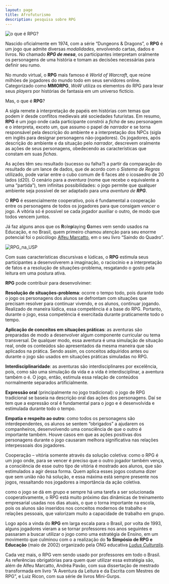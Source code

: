 ```yaml
---
layout: page
title: Afrofuturismo
description: pesquisa sobre RPG
---
```


![o que é RPG?][RPG_o_que_e]

Nascido oficialmente em 1974, com a série “Dungeons & Dragons”, o **RPG** é um jogo que admite diversas _modalidades_, envolvendo cartas, dados e livros. No chamado _**RPG de mesa**_, os participantes interpretam oralmente os personagens de uma história e tomam as decisões necessárias para definir seu rumo.

No mundo virtual, o **RPG** mais famoso é _World of Warcraft_, que reúne milhões de jogadores do mundo todo em seus servidores online. Categorizado como  **MMORPG**, _WoW_  utiliza os elementos do RPG para levar seus _players_ por histórias de fantasia em um universo fictício.

Mas, o que é **RPG**?

A sigla remete à interpretação de papéis em histórias com temas que podem ir desde conflitos medievais até sociedades futuristas. Em resumo,  **RPG** é um jogo onde cada participante constrói a _ficha_ de seu personagem e o interpreta, exceto um, que assumo o papel de _narrador_ e se torna  responsável pela descrição do ambiente e a interpretação dos NPCs (sigla em inglês para designar personagens não-jogadores). Os jogadores, após descrição do ambiente e da situação pelo _narrador_, descrevem oralmente as ações de seus personagens, obedecendo as características que constam em suas _fichas_.

As ações têm seu resultado (sucesso ou falha?) a partir da comparação do resultado de um lance de dados, que de acordo com o _Sistema de Regras_ utilizado, pode variar entre o cubo comum de 6 faces até o icosaedro de 20 lados (d20). O cenário para a _aventura_ (nome que recebe o   equivalente a uma “partida”), tem infinitas possibilidades: o jogo permite que  qualquer ambiente seja possível de ser adaptado para uma _aventura de **RPG**_.

O **RPG** é essencialmente cooperativo, pois é fundamental a cooperação entre os personagens de todos os jogadores para que  consigam _vencer_ o jogo. A vitória só é possível se cada jogador auxiliar o outro, de modo que todos vencem juntos.

Já faz alguns anos que os **R**ole**p**laying **G**ames vem sendo usados na Educação, e no Brasil, quem primeiro chamou atenção para seu enorme potencial foi o psicólogo [Alfeu Marcatto](http://www.alfmarc.psc.br), em o seu livro “Saindo do Quadro”.

![ RPG_na_USP][jcampus]


 Com suas características discursivas e lúdicas, o **RPG** estimula seus participantes a desenvolverem a imaginação, o raciocínio e a interpretação de fatos e a resolução de situações-problema, resgatando o gosto pela leitura em uma postura ativa.

**RPG** pode contribuir para desenvolvimer:

**Resolução de situações-problema**: ocorre o tempo todo, pois durante todo o jogo os personagens dos alunos se defrontam com situações que precisam resolver para continuar vivendo, e os alunos, continuar jogando. Realizado de maneira lúdica, essa competência é a base do RPG. Portanto, durante o jogo, essa competência é exercitada durante praticamente todo o tempo.

**Aplicação de conceitos em situações práticas**: as aventuras são preparadas de modo a desenvolver algum componente curricular ou tema transversal. De qualquer modo, essa aventura é uma simulação de situação real, onde os conteúdos são apresentados da mesma maneira que são aplicados na prática. Sendo assim, os conceitos adquiridos antes ou durante o jogo são usados em situações práticas simuladas no RPG.

**Interdisciplinaridade**: as aventuras são interdisciplinares por excelência, pois, como são uma simulação da vida e a vida é interdisciplinar, a aventura também o é. O jogo, então, estimula essa relação de conteúdos normalmente separados artificialmente.

**Expressão oral** (principalmente no jogo tradicional): o jogo de RPG tradicional se baseia na descrição oral das ações dos personagens. Daí se tem que a expressão oral é fundamental para o jogo e é desenvolvida e estimulada durante todo o tempo.

**Empatia e respeito ao outro**: como todos os personagens são interdependentes, os alunos se sentem “obrigados” a ajudarem os companheiros, desenvolvendo uma consciência de que o outro é importante também. Houve casos em que as ações positivas dos personagens durante o jogo causaram melhora significativa nas relações interpessoais dos jogadores.

Cooperação – vitória somente através da solução coletiva: como o RPG é um jogo onde, para se vencer é preciso que o outro jogador também vença, a consciência de esse outro tipo de vitória é mostrado aos alunos, que são estimulados a agir dessa forma. Quem aplica esses jogos costuma dizer que sem união não há solução, e essa máxima está sempre presente nos jogos, ressaltando nos jogadores a importância da ação coletiva.

como o jogo se dá em grupo e sempre há uma tarefa a ser solucionada cooperativamente, o RPG está muito próximo das dinâmicas de treinamento empresarial usadas nos dias atuais, o que o torna importante na escola, pois os alunos são inseridos nos conceitos modernos de trabalho e relações pessoais, que valorizam muito a capacidade de trabalho em grupo.  

Logo após a vinda do **RPG** em larga escala para o Brasil, por volta de 1993, alguns jogadores  vieram a se tornar professores nos anos seguintes e passaram a buscar utilizar o jogo como uma  estratégia de Ensino, em um movimento que culminou com o a realização do **1o Simpósio de RPG e Educação** (maio de 2002) organizado pela ONG educativa [_Ludus Culturalis_](www.rpgeducacao.com.br).

Cada vez mais, o RPG vem sendo usado por professores em todo o Brasil. As referências obrigatórias para quem quer utilizar essa estratégia são, além de Alfeu Marcatto, Andréa Pavão, com sua dissertação de mestrado transformada em livro “A Aventura da Leitura e da Escrita com Mestres de RPG”, e Luiz Ricon, com sua série de livros Mini-Gurps.


[RPG_o_que_e]: https://itxesco.github.io/assets/index_pics/dragon_feynman.jpg   

[jcampus]: https://itxesco.github.io/assets/figuras/rpg/JC_RPG.jpg

[link_sh_milestone]:https://www.ladonegrodaforca.com.br/os-herois-da-milestone-media/ "heróis da milestone"  
[afro_revolt]: https://itxesco.github.io/assets/figuras/afro/afro_revolt.jpg "o que é Afrofuturismo?"
[link_afro_revolt]:https://www.revolt.tv/2018/2/27/20824357/from-octavia-butler-to-black-panther-afrofuturism-now-then-and-tomorrow "From Octavia Butler to 'Black Panther:' Afrofuturism Now, Then and Tomorrow"  
